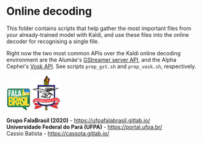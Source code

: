 # Online decoding

This folder contains scripts that help gather the most important files from
your already-trained model with Kaldi, and use these files into the online
decoder for recognising a single file.

Right now the two most common APIs over the Kaldi online decoding environment
are the Alumäe's [GStreamer server API][1], and the Alpha Cephei's 
[Vosk API][2]. See scripts `prep_gst.sh` and `prep_vosk.sh`, respectively.

[1]: https://github.com/alumae/kaldi-gstreamer-server
[2]: https://github.com/alphacep/vosk-api 

[![FalaBrasil](../doc/logo_fb_github_footer.png)](https://ufpafalabrasil.gitlab.io/ "Visite o site do Grupo FalaBrasil") [![UFPA](../doc/logo_ufpa_github_footer.png)](https://portal.ufpa.br/ "Visite o site da UFPA")

__Grupo FalaBrasil (2020)__ - https://ufpafalabrasil.gitlab.io/      
__Universidade Federal do Pará (UFPA)__ - https://portal.ufpa.br/     
Cassio Batista - https://cassota.gitlab.io/    
